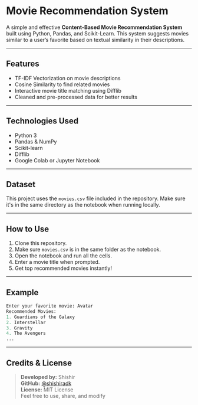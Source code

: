 # Movie Recommendation System

A simple and effective **Content-Based Movie Recommendation System** built using Python, Pandas, and Scikit-Learn. This system suggests movies similar to a user’s favorite based on textual similarity in their descriptions.

---

## Features

- TF-IDF Vectorization on movie descriptions  
- Cosine Similarity to find related movies  
- Interactive movie title matching using Difflib  
- Cleaned and pre-processed data for better results  

---

## Technologies Used

- Python 3  
- Pandas & NumPy  
- Scikit-learn  
- Difflib  
- Google Colab or Jupyter Notebook  

---

## Dataset

This project uses the `movies.csv` file included in the repository. Make sure it's in the same directory as the notebook when running locally.

---

## How to Use

1. Clone this repository.  
2. Make sure `movies.csv` is in the same folder as the notebook.  
3. Open the notebook and run all the cells.  
4. Enter a movie title when prompted.  
5. Get top recommended movies instantly!  

---

## Example

```python
Enter your favorite movie: Avatar
Recommended Movies:
1. Guardians of the Galaxy
2. Interstellar
3. Gravity
4. The Avengers
...
```

---

## Credits & License

> **Developed by:** Shishir  
> **GitHub:** [@shishiradk](https://github.com/shishiradk)  
> **License:** MIT License  
> Feel free to use, share, and modify